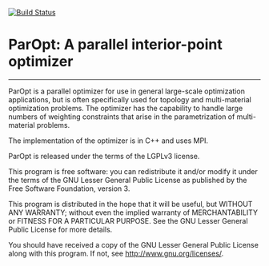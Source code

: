 [![Build Status](https://travis-ci.org/gjkennedy/paropt.svg?branch=master)](https://travis-ci.org/gjkennedy/paropt)

# ParOpt: A parallel interior-point optimizer #
------------------------------------------------

ParOpt is a parallel optimizer for use in general large-scale optimization applications, but is often specifically used for topology and multi-material optimization problems. The optimizer has the capability to handle large numbers of weighting constraints that arise in the parametrization of multi-material problems. 

The implementation of the optimizer is in C++ and uses MPI.

ParOpt is released under the terms of the LGPLv3 license.

This program is free software: you can redistribute it and/or modify
it under the terms of the GNU Lesser General Public License as published by
the Free Software Foundation, version 3.

This program is distributed in the hope that it will be useful,
but WITHOUT ANY WARRANTY; without even the implied warranty of
MERCHANTABILITY or FITNESS FOR A PARTICULAR PURPOSE.  See the
GNU Lesser General Public License for more details.

You should have received a copy of the GNU Lesser General Public License
along with this program.  If not, see <http://www.gnu.org/licenses/>.
